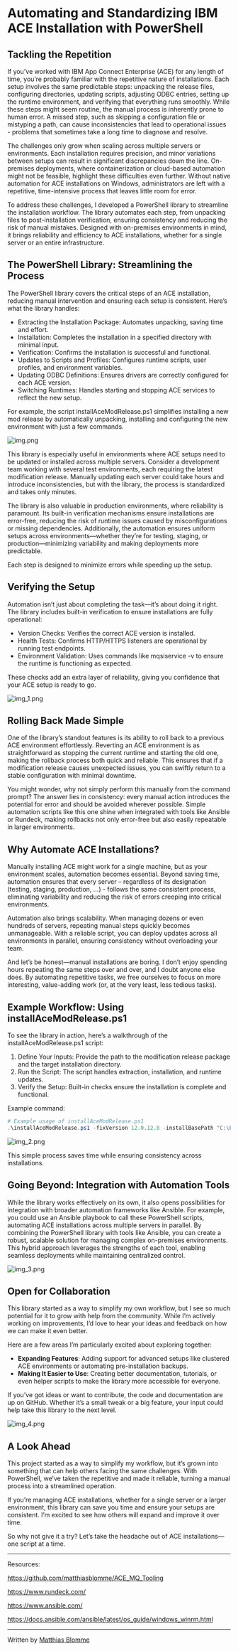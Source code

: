 # Automating and Standardizing IBM ACE Installation with PowerShell

## Tackling the Repetition

If you've worked with IBM App Connect Enterprise (ACE) for any length of time, you’re probably familiar with the repetitive nature of installations. Each setup involves the same predictable steps: unpacking the release files, configuring directories, updating scripts, adjusting ODBC entries, setting up the runtime environment, and verifying that everything runs smoothly. While these steps might seem routine, the manual process is inherently prone to human error. A missed step, such as skipping a configuration file or mistyping a path, can cause inconsistencies that lead to operational issues - problems that sometimes take a long time to diagnose and resolve.

The challenges only grow when scaling across multiple servers or environments. Each installation requires precision, and minor variations between setups can result in significant discrepancies down the line. On-premises deployments, where containerization or cloud-based automation might not be feasible, highlight these difficulties even further. Without native automation for ACE installations on Windows, administrators are left with a repetitive, time-intensive process that leaves little room for error.

To address these challenges, I developed a PowerShell library to streamline the installation workflow. The library automates each step, from unpacking files to post-installation verification, ensuring consistency and reducing the risk of manual mistakes. Designed with on-premises environments in mind, it brings reliability and efficiency to ACE installations, whether for a single server or an entire infrastructure.



## The PowerShell Library: Streamlining the Process

The PowerShell library covers the critical steps of an ACE installation, reducing manual intervention and ensuring each setup is consistent. Here’s what the library handles:

- Extracting the Installation Package: Automates unpacking, saving time and effort.
- Installation: Completes the installation in a specified directory with minimal input.
- Verification: Confirms the installation is successful and functional.
- Updates to Scripts and Profiles: Configures runtime scripts, user profiles, and environment variables.
- Updating ODBC Definitions: Ensures drivers are correctly configured for each ACE version.
- Switching Runtimes: Handles starting and stopping ACE services to reflect the new setup.

For example, the script installAceModRelease.ps1 simplifies installing a new mod release by automatically unpacking, installing and configuring the new environment with just a few commands.

![img.png](img.png)

This library is especially useful in environments where ACE setups need to be updated or installed across multiple servers. Consider a development team working with several test environments, each requiring the latest modification release. Manually updating each server could take hours and introduce inconsistencies, but with the library, the process is standardized and takes only minutes.

The library is also valuable in production environments, where reliability is paramount. Its built-in verification mechanisms ensure installations are error-free, reducing the risk of runtime issues caused by misconfigurations or missing dependencies. Additionally, the automation ensures uniform setups across environments—whether they’re for testing, staging, or production—minimizing variability and making deployments more predictable.

Each step is designed to minimize errors while speeding up the setup.



## Verifying the Setup

Automation isn’t just about completing the task—it’s about doing it right. The library includes built-in verification to ensure installations are fully operational:

- Version Checks: Verifies the correct ACE version is installed.
- Health Tests: Confirms HTTP/HTTPS listeners are operational by running test endpoints.
- Environment Validation: Uses commands like mqsiservice -v to ensure the runtime is functioning as expected.

These checks add an extra layer of reliability, giving you confidence that your ACE setup is ready to go.

![img_1.png](img_1.png)

## Rolling Back Made Simple

One of the library’s standout features is its ability to roll back to a previous ACE environment effortlessly. Reverting an ACE environment is as straightforward as stopping the current runtime and starting the old one, making the rollback process both quick and reliable. This ensures that if a modification release causes unexpected issues, you can swiftly return to a stable configuration with minimal downtime.

You might wonder, why not simply perform this manually from the command prompt? The answer lies in consistency: every manual action introduces the potential for error and should be avoided wherever possible. Simple automation scripts like this one shine when integrated with tools like Ansible or Rundeck, making rollbacks not only error-free but also easily repeatable in larger environments.



## Why Automate ACE Installations?

Manually installing ACE might work for a single machine, but as your environment scales, automation becomes essential. Beyond saving time, automation ensures that every server – regardless of its designation (testing, staging, production, …) - follows the same consistent process, eliminating variability and reducing the risk of errors creeping into critical environments.

Automation also brings scalability. When managing dozens or even hundreds of servers, repeating manual steps quickly becomes unmanageable. With a reliable script, you can deploy updates across all environments in parallel, ensuring consistency without overloading your team.

And let’s be honest—manual installations are boring. I don’t enjoy spending hours repeating the same steps over and over, and I doubt anyone else does. By automating repetitive tasks, we free ourselves to focus on more interesting, value-adding work (or, at the very least, less tedious tasks).



## Example Workflow: Using installAceModRelease.ps1

To see the library in action, here’s a walkthrough of the installAceModRelease.ps1 script:

1. Define Your Inputs: Provide the path to the modification release package and the target installation directory.
2. Run the Script: The script handles extraction, installation, and runtime updates.
3. Verify the Setup: Built-in checks ensure the installation is complete and functional.

Example command:

```powershell
# Example usage of installAceModRelease.ps1
.\installAceModRelease.ps1 -fixVersion 12.0.12.8 -installBasePath "C:\Program Files\ibm\ACE" -logBasePath "C:\temp" -runtimeBasePath "C:\ProgramData\IBM\MQSI" -mode nonproductionfree
```

![img_2.png](img_2.png)

This simple process saves time while ensuring consistency across installations.

## Going Beyond: Integration with Automation Tools

While the library works effectively on its own, it also opens possibilities for integration with broader automation frameworks like Ansible. For example, you could use an Ansible playbook to call these PowerShell scripts, automating ACE installations across multiple servers in parallel. By combining the PowerShell library with tools like Ansible, you can create a robust, scalable solution for managing complex on-premises environments. This hybrid approach leverages the strengths of each tool, enabling seamless deployments while maintaining centralized control.

![img_3.png](img_3.png)

## Open for Collaboration

This library started as a way to simplify my own workflow, but I see so much potential for it to grow with help from the community. While I’m actively working on improvements, I’d love to hear your ideas and feedback on how we can make it even better.

Here are a few areas I’m particularly excited about exploring together:
- **Expanding Features**: Adding support for advanced setups like clustered ACE environments or automating pre-installation backups.
- **Making It Easier to Use**: Creating better documentation, tutorials, or even helper scripts to make the library more accessible for everyone.

If you’ve got ideas or want to contribute, the code and documentation are up on GitHub. Whether it’s a small tweak or a big feature, your input could help take this library to the next level.

![img_4.png](img_4.png)

## A Look Ahead

This project started as a way to simplify my workflow, but it’s grown into something that can help others facing the same challenges. With PowerShell, we’ve taken the repetitive and made it reliable, turning a manual process into a streamlined operation.

If you’re managing ACE installations, whether for a single server or a larger environment, this library can save you time and ensure your setups are consistent. I’m excited to see how others will expand and improve it over time.

So why not give it a try? Let’s take the headache out of ACE installations—one script at a time.

---

Resources:

https://github.com/matthiasblomme/ACE_MQ_Tooling

https://www.rundeck.com/

https://www.ansible.com/

https://docs.ansible.com/ansible/latest/os_guide/windows_winrm.html

---

Written by [Matthias Blomme](https://www.linkedin.com/in/matthiasblomme/)